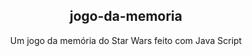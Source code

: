 <div align = "center">
  <h2>jogo-da-memoria</h2>
Um jogo da memória do Star Wars feito com Java Script
</div>
<img src"(https://user-images.githubusercontent.com/88410208/187262363-425f3349-7f9e-4d31-9ad2-932f9a8c0d97.png)">
